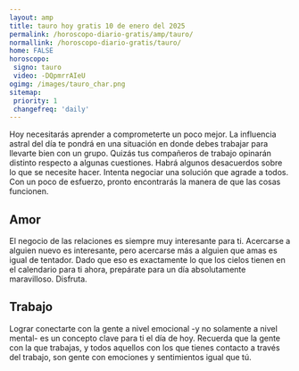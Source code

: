 ```yaml
---
layout: amp
title: tauro hoy gratis 10 de enero del 2025 
permalink: /horoscopo-diario-gratis/amp/tauro/
normallink: /horoscopo-diario-gratis/tauro/
home: FALSE
horoscopo:
 signo: tauro
 video: -DQpmrrAIeU
ogimg: /images/tauro_char.png
sitemap:
 priority: 1
 changefreq: 'daily'
---
```



Hoy necesitarás aprender a comprometerte un poco mejor. La influencia astral del día te pondrá en una situación en donde debes trabajar para llevarte bien con un grupo. Quizás tus compañeros de trabajo opinarán distinto respecto a algunas cuestiones. Habrá algunos desacuerdos sobre lo que se necesite hacer. Intenta negociar una solución que agrade a todos. Con un poco de esfuerzo, pronto encontrarás la manera de que las cosas funcionen.

## Amor

El negocio de las relaciones es siempre muy interesante para ti. Acercarse a alguien nuevo es interesante, pero acercarse más a alguien que amas es igual de tentador. Dado que eso es exactamente lo que los cielos tienen en el calendario para ti ahora, prepárate para un día absolutamente maravilloso. Disfruta.

## Trabajo

Lograr conectarte con la gente a nivel emocional -y no solamente a nivel mental- es un concepto clave para ti el día de hoy. Recuerda que la gente con la que trabajas, y todos aquellos con los que tienes contacto a través del trabajo, son gente con emociones y sentimientos igual que tú.